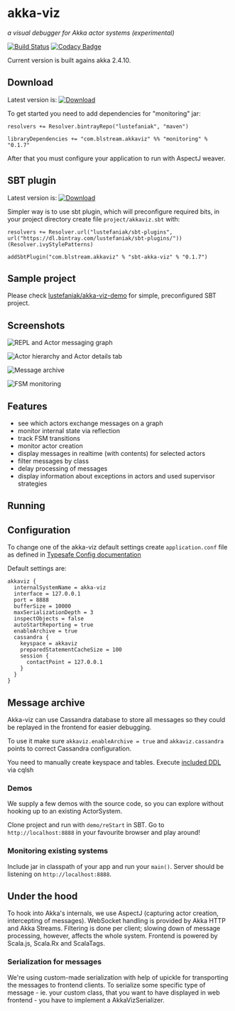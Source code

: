 # akka-viz

_a visual debugger for Akka actor systems (experimental)_

[![Build Status](https://travis-ci.org/blstream/akka-viz.svg?branch=master)](https://travis-ci.org/blstream/akka-viz)
[![Codacy Badge](https://api.codacy.com/project/badge/grade/f5f10352c6e74aa99d0f996cf0a77124)](https://www.codacy.com/app/lustefaniak/akka-viz)

Current version is built agains akka 2.4.10.

## Download

Latest version is: [ ![Download](https://api.bintray.com/packages/lustefaniak/maven/monitoring/images/download.svg) ](https://bintray.com/lustefaniak/maven/monitoring/_latestVersion)

To get started you need to add dependencies for "monitoring" jar:

```
resolvers += Resolver.bintrayRepo("lustefaniak", "maven")

libraryDependencies += "com.blstream.akkaviz" %% "monitoring" % "0.1.7"
```

After that you must configure your application to run with AspectJ weaver.


## SBT plugin
Latest version is: [ ![Download](https://api.bintray.com/packages/lustefaniak/sbt-plugins/sbt-akka-viz/images/download.svg) ](https://bintray.com/lustefaniak/sbt-plugins/sbt-akka-viz/_latestVersion)

Simpler way is to use sbt plugin, which will preconfigure required bits, in your project directory create file `project/akkaviz.sbt` with:

```
resolvers += Resolver.url("lustefaniak/sbt-plugins", url("https://dl.bintray.com/lustefaniak/sbt-plugins/"))(Resolver.ivyStylePatterns)

addSbtPlugin("com.blstream.akkaviz" % "sbt-akka-viz" % "0.1.7")
```


## Sample project

Please check [lustefaniak/akka-viz-demo](https://github.com/lustefaniak/akka-viz-demo) for simple, preconfigured SBT project.

## Screenshots

![REPL and Actor messaging graph](../screenshots/docs/repl_with_graph.png)

![Actor hierarchy and Actor details tab](../screenshots/docs/details_with_hierarchy.png)

![Message archive](../screenshots/docs/msg_archive.png)

![FSM monitoring](../screenshots/docs/fsm.png)

## Features

* see which actors exchange messages on a graph
* monitor internal state via reflection
* track FSM transitions
* monitor actor creation
* display messages in realtime (with contents) for selected actors
* filter messages by class
* delay processing of messages
* display information about exceptions in actors and used supervisor strategies

## Running

## Configuration
To change one of the akka-viz default settings create `application.conf` file as defined in [Typesafe Config documentation](https://github.com/typesafehub/config#standard-behavior)
 
Default settings are:
 
```
akkaviz {
  internalSystemName = akka-viz
  interface = 127.0.0.1
  port = 8888
  bufferSize = 10000
  maxSerializationDepth = 3
  inspectObjects = false
  autoStartReporting = true
  enableArchive = true
  cassandra {
    keyspace = akkaviz
    preparedStatementCacheSize = 100
    session {
      contactPoint = 127.0.0.1
    }
  }
}

```

## Message archive

Akka-viz can use Cassandra database to store all messages so they could be replayed in the frontend for easier debugging.

To use it make sure `akkaviz.enableArchive = true` and `akkaviz.cassandra` points to correct Cassandra configuration.

You need to manually create keyspace and tables. Execute [included DDL](monitoring/src/main/resources/ddl.cql) via cqlsh


### Demos
We supply a few demos with the source code, so you can explore without hooking up to an existing ActorSystem.

Clone project and run with `demo/reStart` in SBT. Go to `http://localhost:8888` in your favourite browser and play around!

### Monitoring existing systems
Include jar in classpath of your app and run your `main()`. Server should be listening on `http://localhost:8888`.

## Under the hood
To hook into Akka's internals, we use AspectJ (capturing actor creation, intercepting of messages). WebSocket handling
is provided by Akka HTTP and Akka Streams. Filtering is done per client; slowing down of message processing, however, affects the
whole system. Frontend is powered by Scala.js, Scala.Rx and ScalaTags.

### Serialization for messages
We're using custom-made serialization with help of upickle for transporting the messages to frontend clients.
To serialize some specific type of message - ie. your custom class, that you want to have displayed in web frontend - you have to implement a AkkaVizSerializer.
